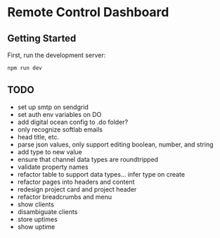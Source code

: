 # Remote Control Dashboard

## Getting Started

First, run the development server:

```bash
npm run dev
```

## TODO

- set up smtp on sendgrid
- set auth env variables on DO
- add digital ocean config to .do folder?
- only recognize softlab emails
- head title, etc.
- parse json values, only support editing boolean, number, and string
- add type to new value
- ensure that channel data types are roundtripped
- validate property names
- refactor table to support data types... infer type on create
- refactor pages into headers and content
- redesign project card and project header
- refactor breadcrumbs and menu
- show clients
- disambiguate clients
- store uptimes
- show uptime
